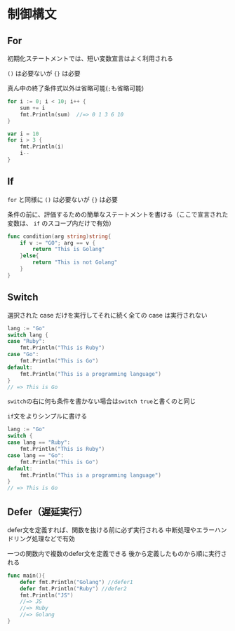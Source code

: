 # 制御構文

## For

初期化ステートメントでは、短い変数宣言はよく利用される

 `()` は必要ないが `{}` は必要

真ん中の終了条件式以外は省略可能(`;`も省略可能)

```go
for i := 0; i < 10; i++ {
    sum += i
    fmt.Println(sum)  //=> 0 1 3 6 10
}

var i = 10
for i > 3 {
	fmt.Println(i)
	i--
}
```

## If

`for` と同様に `()` は必要ないが `{}` は必要

条件の前に、評価するための簡単なステートメントを書ける（ここで宣言された変数は、 `if` のスコープ内だけで有効）

```go
func condition(arg string)string{
	if v := "GO"; arg == v {
		return "This is Golang"
	}else{
		return "This is not Golang"
	}
}
```

## Switch

選択された case だけを実行してそれに続く全ての case は実行されない

```go
lang := "Go"
switch lang {
case "Ruby":
	fmt.Println("This is Ruby")
case "Go":
	fmt.Println("This is Go")
default:
	fmt.Println("This is a programming language")
}
// => This is Go
```

`switch`の右に何も条件を書かない場合は`switch true`と書くのと同じ

`if`文をよりシンプルに書ける

```go
lang := "Go"
switch {
case lang == "Ruby":
	fmt.Println("This is Ruby")
case lang == "Go":
	fmt.Println("This is Go")
default:
	fmt.Println("This is a programming language")
}
// => This is Go
```

## Defer（遅延実行）

defer文を定義すれば、関数を抜ける前に必ず実行される
中断処理やエラーハンドリング処理などで有効

一つの関数内で複数のdefer文を定義できる
後から定義したものから順に実行される

```go
func main(){
    defer fmt.Println("Golang") //defer1
    defer fmt.Println("Ruby") //defer2
    fmt.Println("JS") 
    //=> JS
    //=> Ruby
    //=> Golang
}
```

